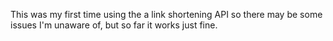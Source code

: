 This was my first time using the a link shortening API so there may be some issues I'm unaware of, but so far it works just fine.